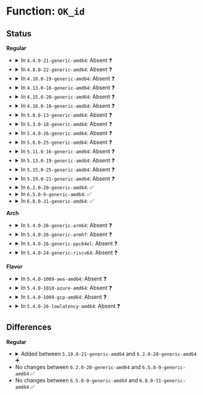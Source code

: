 # Function: <code>OK_id</code>

## Status
<b>Regular</b>
<ul>
<li>
<details>
<summary>In <code>4.4.0-21-generic-amd64</code>: Absent ❓</summary>

```json
{
  "name": "OK_id",
  "collision_type": "Unique Static",
  "inline_type": "Full",
  "funcs": [
    {
      "addr": 18446744071582838416,
      "name": "OK_id",
      "external": false,
      "loc": "block/partitions/atari.c:26",
      "file": "block/partitions/atari.c",
      "inline": "declared, inlined",
      "caller_inline": [
        "block/partitions/atari.c:atari_partition",
        "block/partitions/atari.c:atari_partition"
      ],
      "caller_func": []
    }
  ],
  "symbols": []
}
```
</details>
</li>
<li>
<details>
<summary>In <code>4.8.0-22-generic-amd64</code>: Absent ❓</summary>

```json
{
  "name": "OK_id",
  "collision_type": "Unique Static",
  "inline_type": "Full",
  "funcs": [
    {
      "addr": 18446744071583121717,
      "name": "OK_id",
      "external": false,
      "loc": "block/partitions/atari.c:26",
      "file": "block/partitions/atari.c",
      "inline": "declared, inlined",
      "caller_inline": [
        "block/partitions/atari.c:atari_partition",
        "block/partitions/atari.c:atari_partition"
      ],
      "caller_func": []
    }
  ],
  "symbols": []
}
```
</details>
</li>
<li>
<details>
<summary>In <code>4.10.0-19-generic-amd64</code>: Absent ❓</summary>

```json
{
  "name": "OK_id",
  "collision_type": "Unique Static",
  "inline_type": "Full",
  "funcs": [
    {
      "addr": 18446744071583233637,
      "name": "OK_id",
      "external": false,
      "loc": "block/partitions/atari.c:26",
      "file": "block/partitions/atari.c",
      "inline": "declared, inlined",
      "caller_inline": [
        "block/partitions/atari.c:atari_partition",
        "block/partitions/atari.c:atari_partition"
      ],
      "caller_func": []
    }
  ],
  "symbols": []
}
```
</details>
</li>
<li>
<details>
<summary>In <code>4.13.0-16-generic-amd64</code>: Absent ❓</summary>

```json
{
  "name": "OK_id",
  "collision_type": "Unique Static",
  "inline_type": "Full",
  "funcs": [
    {
      "addr": 18446744071583287328,
      "name": "OK_id",
      "external": false,
      "loc": "block/partitions/atari.c:26",
      "file": "block/partitions/atari.c",
      "inline": "declared, inlined",
      "caller_inline": [
        "block/partitions/atari.c:atari_partition",
        "block/partitions/atari.c:atari_partition"
      ],
      "caller_func": []
    }
  ],
  "symbols": []
}
```
</details>
</li>
<li>
<details>
<summary>In <code>4.15.0-20-generic-amd64</code>: Absent ❓</summary>

```json
{
  "name": "OK_id",
  "collision_type": "Unique Static",
  "inline_type": "Full",
  "funcs": [
    {
      "addr": 18446744071583467954,
      "name": "OK_id",
      "external": false,
      "loc": "block/partitions/atari.c:27",
      "file": "block/partitions/atari.c",
      "inline": "declared, inlined",
      "caller_inline": [
        "block/partitions/atari.c:atari_partition",
        "block/partitions/atari.c:atari_partition"
      ],
      "caller_func": []
    }
  ],
  "symbols": []
}
```
</details>
</li>
<li>
<details>
<summary>In <code>4.18.0-10-generic-amd64</code>: Absent ❓</summary>

```json
{
  "name": "OK_id",
  "collision_type": "Unique Static",
  "inline_type": "Full",
  "funcs": [
    {
      "addr": 18446744071583680261,
      "name": "OK_id",
      "external": false,
      "loc": "block/partitions/atari.c:27",
      "file": "block/partitions/atari.c",
      "inline": "declared, inlined",
      "caller_inline": [
        "block/partitions/atari.c:atari_partition",
        "block/partitions/atari.c:atari_partition"
      ],
      "caller_func": []
    }
  ],
  "symbols": []
}
```
</details>
</li>
<li>
<details>
<summary>In <code>5.0.0-13-generic-amd64</code>: Absent ❓</summary>

```json
{
  "name": "OK_id",
  "collision_type": "Unique Static",
  "inline_type": "Full",
  "funcs": [
    {
      "addr": 18446744071583787557,
      "name": "OK_id",
      "external": false,
      "loc": "block/partitions/atari.c:27",
      "file": "block/partitions/atari.c",
      "inline": "declared, inlined",
      "caller_inline": [
        "block/partitions/atari.c:atari_partition",
        "block/partitions/atari.c:atari_partition",
        "block/partitions/atari.c:atari_partition",
        "block/partitions/atari.c:atari_partition"
      ],
      "caller_func": []
    }
  ],
  "symbols": []
}
```
</details>
</li>
<li>
<details>
<summary>In <code>5.3.0-18-generic-amd64</code>: Absent ❓</summary>

```json
{
  "name": "OK_id",
  "collision_type": "Unique Static",
  "inline_type": "Full",
  "funcs": [
    {
      "addr": 18446744071583977596,
      "name": "OK_id",
      "external": false,
      "loc": "block/partitions/atari.c:27",
      "file": "block/partitions/atari.c",
      "inline": "declared, inlined",
      "caller_inline": [
        "block/partitions/atari.c:atari_partition",
        "block/partitions/atari.c:atari_partition",
        "block/partitions/atari.c:atari_partition",
        "block/partitions/atari.c:atari_partition"
      ],
      "caller_func": []
    }
  ],
  "symbols": []
}
```
</details>
</li>
<li>
<details>
<summary>In <code>5.4.0-26-generic-amd64</code>: Absent ❓</summary>

```json
{
  "name": "OK_id",
  "collision_type": "Unique Static",
  "inline_type": "Full",
  "funcs": [
    {
      "addr": 18446744071584080507,
      "name": "OK_id",
      "external": false,
      "loc": "block/partitions/atari.c:27",
      "file": "block/partitions/atari.c",
      "inline": "declared, inlined",
      "caller_inline": [
        "block/partitions/atari.c:atari_partition",
        "block/partitions/atari.c:atari_partition",
        "block/partitions/atari.c:atari_partition",
        "block/partitions/atari.c:atari_partition"
      ],
      "caller_func": []
    }
  ],
  "symbols": []
}
```
</details>
</li>
<li>
<details>
<summary>In <code>5.8.0-25-generic-amd64</code>: Absent ❓</summary>

```json
{
  "name": "OK_id",
  "collision_type": "Unique Static",
  "inline_type": "Full",
  "funcs": [
    {
      "addr": 18446744071584476076,
      "name": "OK_id",
      "external": false,
      "loc": "block/partitions/atari.c:27",
      "file": "block/partitions/atari.c",
      "inline": "declared, inlined",
      "caller_inline": [
        "block/partitions/atari.c:atari_partition",
        "block/partitions/atari.c:atari_partition",
        "block/partitions/atari.c:atari_partition",
        "block/partitions/atari.c:atari_partition"
      ],
      "caller_func": []
    }
  ],
  "symbols": []
}
```
</details>
</li>
<li>
<details>
<summary>In <code>5.11.0-16-generic-amd64</code>: Absent ❓</summary>

```json
{
  "name": "OK_id",
  "collision_type": "Unique Static",
  "inline_type": "Full",
  "funcs": [
    {
      "addr": 18446744071584589792,
      "name": "OK_id",
      "external": false,
      "loc": "block/partitions/atari.c:27",
      "file": "block/partitions/atari.c",
      "inline": "declared, inlined",
      "caller_inline": [
        "block/partitions/atari.c:atari_partition",
        "block/partitions/atari.c:atari_partition",
        "block/partitions/atari.c:atari_partition",
        "block/partitions/atari.c:atari_partition"
      ],
      "caller_func": []
    }
  ],
  "symbols": []
}
```
</details>
</li>
<li>
<details>
<summary>In <code>5.13.0-19-generic-amd64</code>: Absent ❓</summary>

```json
{
  "name": "OK_id",
  "collision_type": "Unique Static",
  "inline_type": "Full",
  "funcs": [
    {
      "addr": 18446744071584621840,
      "name": "OK_id",
      "external": false,
      "loc": "block/partitions/atari.c:27",
      "file": "block/partitions/atari.c",
      "inline": "declared, inlined",
      "caller_inline": [
        "block/partitions/atari.c:atari_partition",
        "block/partitions/atari.c:atari_partition",
        "block/partitions/atari.c:atari_partition",
        "block/partitions/atari.c:atari_partition"
      ],
      "caller_func": []
    }
  ],
  "symbols": []
}
```
</details>
</li>
<li>
<details>
<summary>In <code>5.15.0-25-generic-amd64</code>: Absent ❓</summary>

```json
{
  "name": "OK_id",
  "collision_type": "Unique Static",
  "inline_type": "Full",
  "funcs": [
    {
      "addr": 18446744071585036394,
      "name": "OK_id",
      "external": false,
      "loc": "block/partitions/atari.c:27",
      "file": "block/partitions/atari.c",
      "inline": "declared, inlined",
      "caller_inline": [
        "block/partitions/atari.c:atari_partition",
        "block/partitions/atari.c:atari_partition",
        "block/partitions/atari.c:atari_partition",
        "block/partitions/atari.c:atari_partition"
      ],
      "caller_func": []
    }
  ],
  "symbols": []
}
```
</details>
</li>
<li>
<details>
<summary>In <code>5.19.0-21-generic-amd64</code>: Absent ❓</summary>

```json
{
  "name": "OK_id",
  "collision_type": "Unique Static",
  "inline_type": "Full",
  "funcs": [
    {
      "addr": 18446744071585754322,
      "name": "OK_id",
      "external": false,
      "loc": "block/partitions/atari.c:27",
      "file": "block/partitions/atari.c",
      "inline": "declared, inlined",
      "caller_inline": [
        "block/partitions/atari.c:atari_partition",
        "block/partitions/atari.c:atari_partition"
      ],
      "caller_func": []
    }
  ],
  "symbols": []
}
```
</details>
</li>
<li>
<details>
<summary>In <code>6.2.0-20-generic-amd64</code>: ✅</summary>

```c
int OK_id(char * s)
```

```json
{
  "name": "OK_id",
  "collision_type": "Unique Static",
  "inline_type": "No",
  "funcs": [
    {
      "addr": 18446744071586535328,
      "name": "OK_id",
      "external": false,
      "loc": "block/partitions/atari.c:27",
      "file": "block/partitions/atari.c",
      "inline": "seen, unknown",
      "caller_inline": [],
      "caller_func": [
        "block/partitions/atari.c:atari_partition",
        "block/partitions/atari.c:atari_partition"
      ]
    }
  ],
  "symbols": [
    {
      "addr": 18446744071586535328,
      "name": "OK_id",
      "section": ".text",
      "bind": "STB_LOCAL",
      "size": 102
    }
  ]
}
```
</details>
</li>
<li>
<details>
<summary>In <code>6.5.0-9-generic-amd64</code>: ✅</summary>

```c
int OK_id(char * s)
```

```json
{
  "name": "OK_id",
  "collision_type": "Unique Static",
  "inline_type": "No",
  "funcs": [
    {
      "addr": 18446744071586783328,
      "name": "OK_id",
      "external": false,
      "loc": "block/partitions/atari.c:27",
      "file": "block/partitions/atari.c",
      "inline": "seen, unknown",
      "caller_inline": [],
      "caller_func": [
        "block/partitions/atari.c:atari_partition",
        "block/partitions/atari.c:atari_partition"
      ]
    }
  ],
  "symbols": [
    {
      "addr": 18446744071586783328,
      "name": "OK_id",
      "section": ".text",
      "bind": "STB_LOCAL",
      "size": 102
    }
  ]
}
```
</details>
</li>
<li>
<details>
<summary>In <code>6.8.0-31-generic-amd64</code>: ✅</summary>

```c
int OK_id(char * s)
```

```json
{
  "name": "OK_id",
  "collision_type": "Unique Static",
  "inline_type": "No",
  "funcs": [
    {
      "addr": 18446744071587060080,
      "name": "OK_id",
      "external": false,
      "loc": "block/partitions/atari.c:27",
      "file": "block/partitions/atari.c",
      "inline": "seen, unknown",
      "caller_inline": [],
      "caller_func": [
        "block/partitions/atari.c:atari_partition",
        "block/partitions/atari.c:atari_partition"
      ]
    }
  ],
  "symbols": [
    {
      "addr": 18446744071587060080,
      "name": "OK_id",
      "section": ".text",
      "bind": "STB_LOCAL",
      "size": 102
    }
  ]
}
```
</details>
</li>
</ul>
<b>Arch</b>
<ul>
<li>
<details>
<summary>In <code>5.4.0-26-generic-arm64</code>: Absent ❓</summary>

```json
{
  "name": "OK_id",
  "collision_type": "Unique Static",
  "inline_type": "Full",
  "funcs": [
    {
      "addr": 18446603336495922652,
      "name": "OK_id",
      "external": false,
      "loc": "block/partitions/atari.c:27",
      "file": "block/partitions/atari.c",
      "inline": "declared, inlined",
      "caller_inline": [
        "block/partitions/atari.c:atari_partition",
        "block/partitions/atari.c:atari_partition",
        "block/partitions/atari.c:atari_partition",
        "block/partitions/atari.c:atari_partition"
      ],
      "caller_func": []
    }
  ],
  "symbols": []
}
```
</details>
</li>
<li>
<details>
<summary>In <code>5.4.0-26-generic-armhf</code>: Absent ❓</summary>

```json
{
  "name": "OK_id",
  "collision_type": "Unique Static",
  "inline_type": "Full",
  "funcs": [
    {
      "addr": 3229266176,
      "name": "OK_id",
      "external": false,
      "loc": "block/partitions/atari.c:27",
      "file": "block/partitions/atari.c",
      "inline": "declared, inlined",
      "caller_inline": [
        "block/partitions/atari.c:atari_partition",
        "block/partitions/atari.c:atari_partition",
        "block/partitions/atari.c:atari_partition",
        "block/partitions/atari.c:atari_partition"
      ],
      "caller_func": []
    }
  ],
  "symbols": []
}
```
</details>
</li>
<li>
<details>
<summary>In <code>5.4.0-26-generic-ppc64el</code>: Absent ❓</summary>

```json
{
  "name": "OK_id",
  "collision_type": "Unique Static",
  "inline_type": "Full",
  "funcs": [
    {
      "addr": 13835058055290135388,
      "name": "OK_id",
      "external": false,
      "loc": "block/partitions/atari.c:27",
      "file": "block/partitions/atari.c",
      "inline": "declared, inlined",
      "caller_inline": [
        "block/partitions/atari.c:atari_partition",
        "block/partitions/atari.c:atari_partition",
        "block/partitions/atari.c:atari_partition",
        "block/partitions/atari.c:atari_partition"
      ],
      "caller_func": []
    }
  ],
  "symbols": []
}
```
</details>
</li>
<li>
<details>
<summary>In <code>5.4.0-24-generic-riscv64</code>: Absent ❓</summary>

```json
{
  "name": "OK_id",
  "collision_type": "Unique Static",
  "inline_type": "Full",
  "funcs": [
    {
      "addr": 18446743936275034698,
      "name": "OK_id",
      "external": false,
      "loc": "block/partitions/atari.c:27",
      "file": "block/partitions/atari.c",
      "inline": "declared, inlined",
      "caller_inline": [
        "block/partitions/atari.c:atari_partition",
        "block/partitions/atari.c:atari_partition",
        "block/partitions/atari.c:atari_partition",
        "block/partitions/atari.c:atari_partition"
      ],
      "caller_func": []
    }
  ],
  "symbols": []
}
```
</details>
</li>
</ul>
<b>Flavor</b>
<ul>
<li>
<details>
<summary>In <code>5.4.0-1009-aws-amd64</code>: Absent ❓</summary>

```json
{
  "name": "OK_id",
  "collision_type": "Unique Static",
  "inline_type": "Full",
  "funcs": [
    {
      "addr": 18446744071584049243,
      "name": "OK_id",
      "external": false,
      "loc": "block/partitions/atari.c:27",
      "file": "block/partitions/atari.c",
      "inline": "declared, inlined",
      "caller_inline": [
        "block/partitions/atari.c:atari_partition",
        "block/partitions/atari.c:atari_partition",
        "block/partitions/atari.c:atari_partition",
        "block/partitions/atari.c:atari_partition"
      ],
      "caller_func": []
    }
  ],
  "symbols": []
}
```
</details>
</li>
<li>
<details>
<summary>In <code>5.4.0-1010-azure-amd64</code>: Absent ❓</summary>

```json
{
  "name": "OK_id",
  "collision_type": "Unique Static",
  "inline_type": "Full",
  "funcs": [
    {
      "addr": 18446744071583985003,
      "name": "OK_id",
      "external": false,
      "loc": "block/partitions/atari.c:27",
      "file": "block/partitions/atari.c",
      "inline": "declared, inlined",
      "caller_inline": [
        "block/partitions/atari.c:atari_partition",
        "block/partitions/atari.c:atari_partition",
        "block/partitions/atari.c:atari_partition",
        "block/partitions/atari.c:atari_partition"
      ],
      "caller_func": []
    }
  ],
  "symbols": []
}
```
</details>
</li>
<li>
<details>
<summary>In <code>5.4.0-1009-gcp-amd64</code>: Absent ❓</summary>

```json
{
  "name": "OK_id",
  "collision_type": "Unique Static",
  "inline_type": "Full",
  "funcs": [
    {
      "addr": 18446744071584033003,
      "name": "OK_id",
      "external": false,
      "loc": "block/partitions/atari.c:27",
      "file": "block/partitions/atari.c",
      "inline": "declared, inlined",
      "caller_inline": [
        "block/partitions/atari.c:atari_partition",
        "block/partitions/atari.c:atari_partition",
        "block/partitions/atari.c:atari_partition",
        "block/partitions/atari.c:atari_partition"
      ],
      "caller_func": []
    }
  ],
  "symbols": []
}
```
</details>
</li>
<li>
<details>
<summary>In <code>5.4.0-26-lowlatency-amd64</code>: Absent ❓</summary>

```json
{
  "name": "OK_id",
  "collision_type": "Unique Static",
  "inline_type": "Full",
  "funcs": [
    {
      "addr": 18446744071584135499,
      "name": "OK_id",
      "external": false,
      "loc": "block/partitions/atari.c:27",
      "file": "block/partitions/atari.c",
      "inline": "declared, inlined",
      "caller_inline": [
        "block/partitions/atari.c:atari_partition",
        "block/partitions/atari.c:atari_partition",
        "block/partitions/atari.c:atari_partition",
        "block/partitions/atari.c:atari_partition"
      ],
      "caller_func": []
    }
  ],
  "symbols": []
}
```
</details>
</li>
</ul>

## Differences
<b>Regular</b>
<ul>
<li>
<details>
<summary>Added between <code>5.19.0-21-generic-amd64</code> and <code>6.2.0-20-generic-amd64</code> ➕</summary>

```c
int OK_id(char * s)
```
</details>
</li>
<li>
No changes between <code>6.2.0-20-generic-amd64</code> and <code>6.5.0-9-generic-amd64</code> ✅
</li>
<li>
No changes between <code>6.5.0-9-generic-amd64</code> and <code>6.8.0-31-generic-amd64</code> ✅
</li>
</ul>

